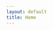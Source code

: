 ```yaml
---
layout: default
title: Home
---
```

<!-- # Home page -->

<!-- <div>{% include home.html %}</h1> -->